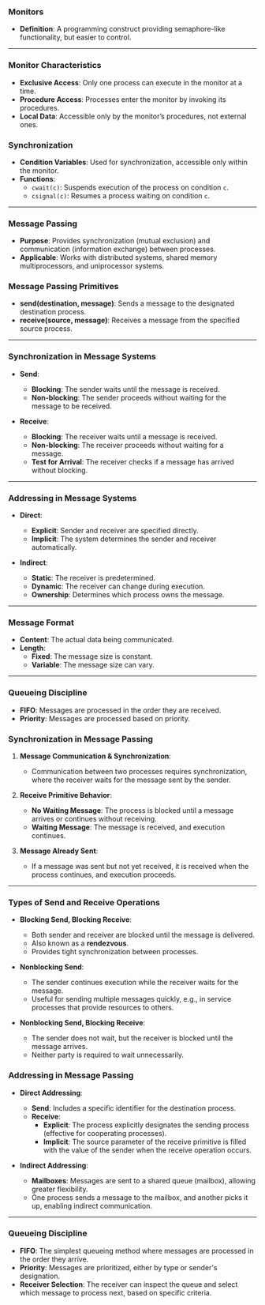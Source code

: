 
### Monitors

- **Definition**: A programming construct providing semaphore-like functionality, but easier to control.


---

### Monitor Characteristics
- **Exclusive Access**: Only one process can execute in the monitor at a time.
- **Procedure Access**: Processes enter the monitor by invoking its procedures.
- **Local Data**: Accessible only by the monitor’s procedures, not external ones.

### Synchronization
- **Condition Variables**: Used for synchronization, accessible only within the monitor.
- **Functions**:
  - `cwait(c)`: Suspends execution of the process on condition `c`.
  - `csignal(c)`: Resumes a process waiting on condition `c`.

---
### Message Passing

- **Purpose**: Provides synchronization (mutual exclusion) and communication (information exchange) between processes.
- **Applicable**: Works with distributed systems, shared memory multiprocessors, and uniprocessor systems.

### Message Passing Primitives
- **send(destination, message)**: Sends a message to the designated destination process.
- **receive(source, message)**: Receives a message from the specified source process.

---
### Synchronization in Message Systems

- **Send**:
  - **Blocking**: The sender waits until the message is received.
  - **Non-blocking**: The sender proceeds without waiting for the message to be received.

- **Receive**:
  - **Blocking**: The receiver waits until a message is received.
  - **Non-blocking**: The receiver proceeds without waiting for a message.
  - **Test for Arrival**: The receiver checks if a message has arrived without blocking.

---

### Addressing in Message Systems

- **Direct**:
  - **Explicit**: Sender and receiver are specified directly.
  - **Implicit**: The system determines the sender and receiver automatically.
  
- **Indirect**:
  - **Static**: The receiver is predetermined.
  - **Dynamic**: The receiver can change during execution.
  - **Ownership**: Determines which process owns the message.

---

### Message Format

- **Content**: The actual data being communicated.
- **Length**:
  - **Fixed**: The message size is constant.
  - **Variable**: The message size can vary.

---

### Queueing Discipline

- **FIFO**: Messages are processed in the order they are received.
- **Priority**: Messages are processed based on priority.

### Synchronization in Message Passing

1. **Message Communication & Synchronization**:
   - Communication between two processes requires synchronization, where the receiver waits for the message sent by the sender.

2. **Receive Primitive Behavior**:
   - **No Waiting Message**: The process is blocked until a message arrives or continues without receiving.
   - **Waiting Message**: The message is received, and execution continues.

3. **Message Already Sent**: 
   - If a message was sent but not yet received, it is received when the process continues, and execution proceeds.

---

### Types of Send and Receive Operations

- **Blocking Send, Blocking Receive**:
  - Both sender and receiver are blocked until the message is delivered.
  - Also known as a **rendezvous**.
  - Provides tight synchronization between processes.

- **Nonblocking Send**:
  - The sender continues execution while the receiver waits for the message.
  - Useful for sending multiple messages quickly, e.g., in service processes that provide resources to others.

- **Nonblocking Send, Blocking Receive**:
  - The sender does not wait, but the receiver is blocked until the message arrives.
  - Neither party is required to wait unnecessarily.


### Addressing in Message Passing

- **Direct Addressing**:
  - **Send**: Includes a specific identifier for the destination process.
  - **Receive**:
    - **Explicit**: The process explicitly designates the sending process (effective for cooperating processes).
    - **Implicit**: The source parameter of the receive primitive is filled with the value of the sender when the receive operation occurs.

- **Indirect Addressing**:
  - **Mailboxes**: Messages are sent to a shared queue (mailbox), allowing greater flexibility.
  - One process sends a message to the mailbox, and another picks it up, enabling indirect communication.

---

### Queueing Discipline

- **FIFO**: The simplest queueing method where messages are processed in the order they arrive.
- **Priority**: Messages are prioritized, either by type or sender's designation.
- **Receiver Selection**: The receiver can inspect the queue and select which message to process next, based on specific criteria.